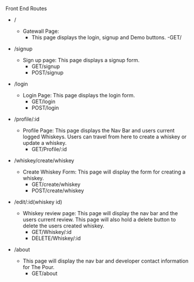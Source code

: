 Front End Routes

- /
  - Gatewall Page:
    - This page displays the login, signup and Demo buttons.
      -GET/

- /signup
  - Sign up page: This page displays a signup form. 
    - GET/signup
    - POST/signup

- /login
  - Login Page: This page displays the login form.
    - GET/login
    - POST/login

- /profile/:id
  - Profile Page: This page displays the Nav Bar and users current logged Whiskeys. Users can travel from here to create a whiskey or update a whiskey.
    - GET/Profile/:id

- /whiskey/create/whiskey
  - Create Whiskey Form: This page will display the form for creating a whiskey. 
    - GET/create/whiskey
    - POST/create/whiskey

- /edit/:id(whiskey id)
  - Whiskey review page: This page will display the nav bar and the users current review. This page will also hold a delete button to delete the users created whiskey. 
    - GET/Whiskey/:id
    - DELETE/Whiskey/:id

- /about
  - This page will display the nav bar and developer contact information for The Pour. 
    - GET/about




